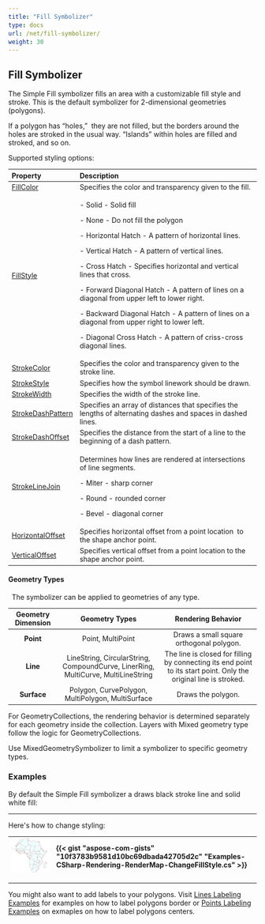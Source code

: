```yaml
---
title: "Fill Symbolizer"
type: docs
url: /net/fill-symbolizer/
weight: 30
---
```


## **Fill Symbolizer**
The Simple Fill symbolizer fills an area with a customizable fill style and stroke. This is the default symbolizer for 2-dimensional geometries (polygons). 

If a polygon has “holes,”  they are not filled, but the borders around the holes are stroked in the usual way. “Islands” within holes are filled and stroked, and so on.

Supported styling options:

|**Property**|**Description**|
| :- | :- |
|[FillColor](https://apireference.aspose.com/net/gis/aspose.gis.rendering.symbolizers/simplefill/properties/fillcolor)|Specifies the color and transparency given to the fill.|
|[FillStyle](https://apireference.aspose.com/net/gis/aspose.gis.rendering.symbolizers/simplefill/properties/fillstyle)|<p>- Solid - Solid fill</p><p>- None - Do not fill the polygon</p><p>- Horizontal Hatch - A pattern of horizontal lines.</p><p>- Vertical Hatch - A pattern of vertical lines.</p><p>- Cross Hatch - Specifies horizontal and vertical lines that cross.</p><p>- Forward Diagonal Hatch - A pattern of lines on a diagonal from upper left to lower right.</p><p>- Backward Diagonal Hatch - A pattern of lines on a diagonal from upper right to lower left.</p><p>- Diagonal Cross Hatch - A pattern of criss-cross diagonal lines.</p>|
|[StrokeColor](https://apireference.aspose.com/net/gis/aspose.gis.rendering.symbolizers/simplefill/properties/strokecolor)|Specifies the color and transparency given to the stroke line.|
|[StrokeStyle](https://apireference.aspose.com/net/gis/aspose.gis.rendering.symbolizers/simplefill/properties/strokestyle)|Specifies how the symbol linework should be drawn.|
|[StrokeWidth](https://apireference.aspose.com/net/gis/aspose.gis.rendering.symbolizers/simplefill/properties/strokewidth)|Specifies the width of the stroke line.|
|[StrokeDashPattern](https://apireference.aspose.com/net/gis/aspose.gis.rendering.symbolizers/simplefill/properties/strokedashpattern)|Specifies an array of distances that specifies the lengths of alternating dashes and spaces in dashed lines.|
|[StrokeDashOffset](https://apireference.aspose.com/net/gis/aspose.gis.rendering.symbolizers/simplefill/properties/strokedashoffset)|Specifies the distance from the start of a line to the beginning of a dash pattern.|
|[StrokeLineJoin](https://apireference.aspose.com/net/gis/aspose.gis.rendering.symbolizers/simplefill/properties/strokelinejoin)|<p>Determines how lines are rendered at intersections of line segments.</p><p>- Miter - sharp corner</p><p>- Round - rounded corner</p><p>- Bevel - diagonal corner</p>|
|[HorizontalOffset](https://apireference.aspose.com/net/gis/aspose.gis.rendering.symbolizers/simplefill/properties/horizontaloffset)|Specifies horizontal offset from a point location  to the shape anchor point.|
|[VerticalOffset](https://apireference.aspose.com/net/gis/aspose.gis.rendering.symbolizers/simplefill/properties/verticaloffset)|Specifies vertical offset from a point location to the shape anchor point.|
#### **Geometry Types**
` `The symbolizer can be applied to geometries of any type.

|**Geometry Dimension**|**Geometry Types**|**Rendering Behavior**|
| :-: | :-: | :-: |
|**Point**|Point, MultiPoint|Draws a small square orthogonal polygon.|
|**Line**|LineString, CircularString, CompoundCurve, LinerRing, MultiCurve, MultiLineString|The line is closed for filling by connecting its end point to its start point. Only the original line is stroked.|
|**Surface**|Polygon, CurvePolygon, MultiPolygon, MultiSurface|Draws the polygon.|


For GeometryCollections, the rendering behavior is determined separately for each geometry inside the collection. Layers with Mixed geometry type follow the logic for GeometryCollections.

Use MixedGeometrySymbolizer to limit a symbolizer to specific geometry types.

### **Examples**
By default the Simple Fill symbolizer a draws black stroke line and solid white fill:







-----
Here's how to change styling:



|![todo:image_alt_text](fill-symbolizer_1.png)|{{< gist "aspose-com-gists" "10f3783b9581d10bc69dbada42705d2c" "Examples-CSharp-Rendering-RenderMap-ChangeFillStyle.cs" >}}|
| :- | :- |


-----
You might also want to add labels to your polygons. Visit [Lines Labeling Examples](/gis/net/simple-labeling/#simplelabeling-lineslabelingexamples) for examples on how to label polygons border or [Points Labeling Examples](/gis/net/simple-labeling/#simplelabeling-pointslabelingexamples) on exmaples on how to label polygons centers.
